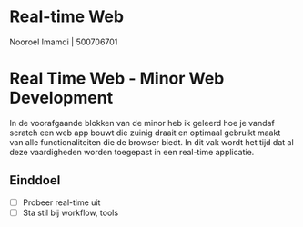 # Real-time Web
Nooroel Imamdi | 500706701
# Real Time Web - Minor Web Development
In de voorafgaande blokken van de minor heb ik geleerd hoe je vandaf scratch een web app bouwt die zuinig draait en optimaal gebruikt maakt van alle functionaliteiten die de browser biedt. In dit vak wordt het tijd dat al deze vaardigheden worden toegepast in een real-time applicatie.

## Einddoel
- [ ] Probeer real-time uit
- [ ] Sta stil bij workflow, tools
